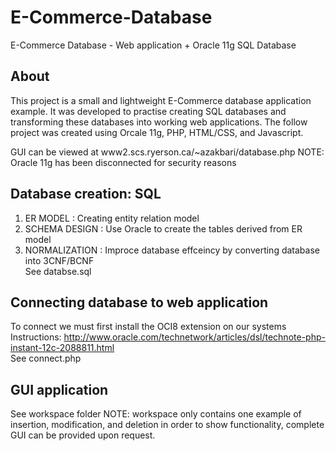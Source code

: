# E-Commerce-Database
E-Commerce Database - Web application + Oracle 11g SQL Database



About 
-----
This project is a small and lightweight E-Commerce database application example.
It was developed to practise creating SQL databases and transforming these databases into working web applications.
The follow project was created using Orcale 11g, PHP, HTML/CSS, and Javascript.

GUI can be viewed at www2.scs.ryerson.ca/~azakbari/database.php
NOTE: Oracle 11g has been disconnected for security reasons 



Database creation: SQL 
----------------------
1) ER MODEL : Creating entity relation model                                                                                  
2) SCHEMA DESIGN :  Use Oracle to create the tables derived from ER model                                                     
3) NORMALIZATION : Improce database effceincy by converting database into 3CNF/BCNF                                           
See databse.sql

Connecting database to web application 
--------------------------------------
To connect we must first install the OCI8 extension on our systems                                                                     Instructions: http://www.oracle.com/technetwork/articles/dsl/technote-php-instant-12c-2088811.html                            
See connect.php

GUI application 
---------------
See workspace folder
NOTE: workspace only contains one example of insertion, modification, and deletion in order to show functionality, complete GUI can be provided upon request. 
